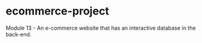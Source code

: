 # ecommerce-project
Module 13 - An e-commerce website that has an interactive database in the back-end.

